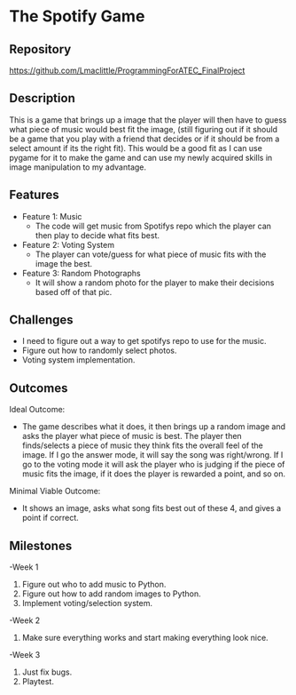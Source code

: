 # The Spotify Game

## Repository
<https://github.com/Lmaclittle/ProgrammingForATEC_FinalProject>

## Description
This is a game that brings up a image that the player will then have to guess what piece of music would best fit the image, (still figuring out if it should be a game that you play with a friend that decides or if it should be from a select amount if its the right fit). This would be a good fit as I can use pygame for it to make the game and can use my newly acquired skills in image manipulation to my advantage.

## Features
- Feature 1: Music
  - The code will get music from Spotifys repo which the player can then play to decide what fits best.
- Feature 2: Voting System
  - The player can vote/guess for what piece of music fits with the image the best.
- Feature 3: Random Photographs
  - It will show a random photo for the player to make their decisions based off of that pic.

## Challenges
- I need to figure out a way to get spotifys repo to use for the music.
- Figure out how to randomly select photos.
- Voting system implementation.

## Outcomes
Ideal Outcome:
- The game describes what it does, it then brings up a random image and asks the player what piece of music is best. The player then finds/selects a piece of music they think fits the overall feel of the image. If I go the answer mode, it will say the song was right/wrong. If I go to the voting mode it will ask the player who is judging if the piece of music fits the image, if it does the player is rewarded a point, and so on.

Minimal Viable Outcome:
- It shows an image, asks what song fits best out of these 4, and gives a point if correct.

## Milestones

-Week 1
 1. Figure out who to add music to Python.
 2. Figure out how to add random images to Python.
 3. Implement voting/selection system.

-Week 2
 1. Make sure everything works and start making everything look nice.

-Week 3
 1. Just fix bugs.
 2. Playtest.